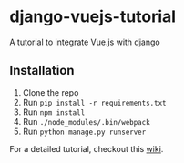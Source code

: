 # django-vuejs-tutorial
A tutorial to integrate Vue.js with django

## Installation
1. Clone the repo
2. Run `pip install -r requirements.txt`
3. Run `npm install`
4. Run `./node_modules/.bin/webpack`
3. Run `python manage.py runserver`

For a detailed tutorial, checkout this [wiki](https://github.com/michaelbukachi/django-vuejs-tutorial/wiki/Django-Vue.js-Integration-Tutorial).